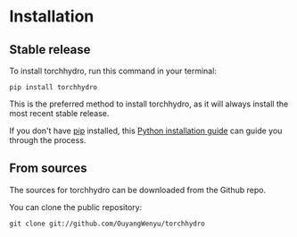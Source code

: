 # Installation

## Stable release

To install torchhydro, run this command in your terminal:

```
pip install torchhydro
```

This is the preferred method to install torchhydro, as it will always install the most recent stable release.

If you don't have [pip](https://pip.pypa.io) installed, this [Python installation guide](http://docs.python-guide.org/en/latest/starting/installation/) can guide you through the process.

## From sources

The sources for torchhydro can be downloaded from the Github repo.

You can clone the public repository:

```
git clone git://github.com/OuyangWenyu/torchhydro
```
